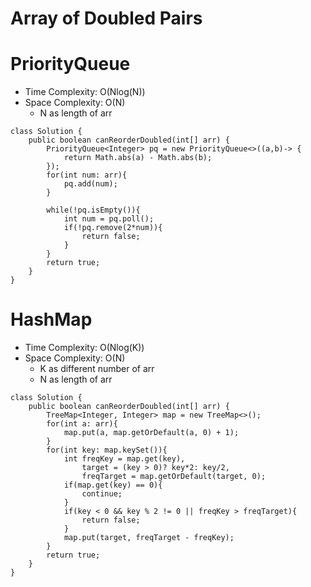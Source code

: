 # Array of Doubled Pairs
# PriorityQueue
* Time Complexity: O(Nlog(N))
* Space Complexity: O(N)
	* N as length of arr
```
class Solution {
    public boolean canReorderDoubled(int[] arr) {
        PriorityQueue<Integer> pq = new PriorityQueue<>((a,b)-> {
            return Math.abs(a) - Math.abs(b);
        });
        for(int num: arr){
            pq.add(num);
        }
        
        while(!pq.isEmpty()){
            int num = pq.poll();
            if(!pq.remove(2*num)){
                return false;
            }
        }
        return true;
    }
}
```
# HashMap
* Time Complexity: O(Nlog(K))
* Space Complexity: O(N)
	* K as different number of arr
	* N as length of arr
```
class Solution {
    public boolean canReorderDoubled(int[] arr) {
        TreeMap<Integer, Integer> map = new TreeMap<>();
        for(int a: arr){
            map.put(a, map.getOrDefault(a, 0) + 1);
        }
        for(int key: map.keySet()){
            int freqKey = map.get(key),
                target = (key > 0)? key*2: key/2,
                freqTarget = map.getOrDefault(target, 0);
            if(map.get(key) == 0){
                continue;
            }
            if(key < 0 && key % 2 != 0 || freqKey > freqTarget){
                return false;
            }
            map.put(target, freqTarget - freqKey);
        }
        return true;
    }
}
```